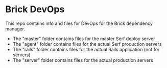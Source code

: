 # Brick DevOps

This repo contains info and files for DevOps for the Brick dependency manager.

* The "master" folder contains files for the master Serf deploy server
* The "agent" folder contains files for the actual Serf production servers
* The "rails" folder contains files for the actual Rails application (not for servers)
* The "server" folder contains files for the actual production servers
